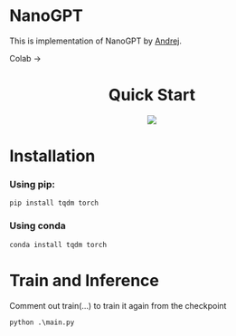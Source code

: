 # NanoGPT
This is implementation of NanoGPT by [Andrej](https://github.com/karpathy/nanoGPT/tree/master).

Colab -> 


<div align="center">
    <h1>Quick Start</h1>
    <a href="https://colab.research.google.com/drive/1SI6-jzcVcK0CPKI9lL8Dp2xQV35fdjAb?usp=sharing"> <img src="https://colab.research.google.com/assets/colab-badge.svg"> </a>
</div>



# Installation

### **Using pip**:

```
pip install tqdm torch
```

### **Using conda**

```
conda install tqdm torch
```


# Train and Inference
Comment out train(...) to train it again from the checkpoint 

```
python .\main.py
```